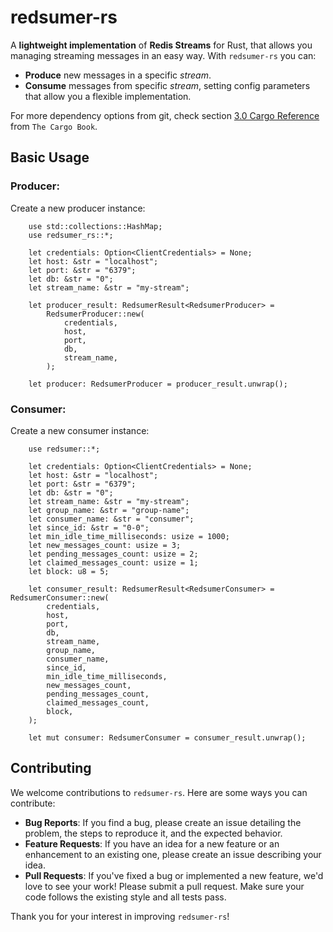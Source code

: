 # redsumer-rs

A **lightweight implementation** of **Redis Streams** for Rust, that allows you managing streaming messages in an easy way.
With `redsumer-rs` you can:
- **Produce** new messages in a specific *stream*.
- **Consume** messages from specific *stream*, setting config parameters that allow you a flexible implementation.

For more dependency options from git, check section [3.0 Cargo Reference](https://doc.rust-lang.org/cargo/reference/index.html) from `The Cargo Book`.

## Basic Usage

### Producer:

Create a new producer instance:

```rust,no_run
    use std::collections::HashMap;
    use redsumer_rs::*;
    
    let credentials: Option<ClientCredentials> = None;
    let host: &str = "localhost";
    let port: &str = "6379";
    let db: &str = "0";
    let stream_name: &str = "my-stream";

    let producer_result: RedsumerResult<RedsumerProducer> =
        RedsumerProducer::new(
            credentials,
            host,
            port,
            db,
            stream_name,
        );

    let producer: RedsumerProducer = producer_result.unwrap();
```

### Consumer:

Create a new consumer instance:

```rust,no_run
    use redsumer::*;

    let credentials: Option<ClientCredentials> = None;
    let host: &str = "localhost";
    let port: &str = "6379";
    let db: &str = "0";
    let stream_name: &str = "my-stream";
    let group_name: &str = "group-name";
    let consumer_name: &str = "consumer";
    let since_id: &str = "0-0";
    let min_idle_time_milliseconds: usize = 1000;
    let new_messages_count: usize = 3;
    let pending_messages_count: usize = 2;
    let claimed_messages_count: usize = 1;
    let block: u8 = 5;

    let consumer_result: RedsumerResult<RedsumerConsumer> = RedsumerConsumer::new(
        credentials,
        host,
        port,
        db,
        stream_name,
        group_name,
        consumer_name,
        since_id,
        min_idle_time_milliseconds,
        new_messages_count,
        pending_messages_count,
        claimed_messages_count,
        block,
    );

    let mut consumer: RedsumerConsumer = consumer_result.unwrap();
```

## Contributing

We welcome contributions to `redsumer-rs`. Here are some ways you can contribute:

- **Bug Reports**: If you find a bug, please create an issue detailing the problem, the steps to reproduce it, and the expected behavior.
- **Feature Requests**: If you have an idea for a new feature or an enhancement to an existing one, please create an issue describing your idea.
- **Pull Requests**: If you've fixed a bug or implemented a new feature, we'd love to see your work! Please submit a pull request. Make sure your code follows the existing style and all tests pass.

Thank you for your interest in improving `redsumer-rs`!